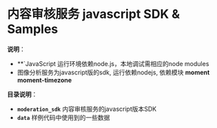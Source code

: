 # 内容审核服务 javascript SDK & Samples

**说明**：
+ **`JavaScript 运行环境依赖node.js，本地调试需相应的node modules
+ 图像分析服务为javascript版的sdk, 运行依赖nodejs, 依赖模块 **moment** **moment-timezone**

**目录说明**：
+ **`moderation_sdk`** 内容审核服务的javascript版本SDK
+ **`data`** 样例代码中使用到的一些数据




